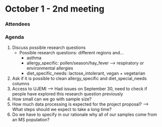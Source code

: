 # October 1 - 2nd meeting

### Attendees

### Agenda
1) Discuss possible research questions
   - Possible research questions: different regions and...
     - asthma
     - allergy_specific: pollen/season/hay_fever --> respiratory or environmental allergies
     - diet_specific_needs: lactose_intolerant, vegan + vegetarian 
3) Ask if it is possible to clean allergy_specific and diet_special_needs columns
4) Access to UJEMI --> Had issues on September 30, need to check if people have explored this research question previously
5) How small can we go with sample size?
6) How much data processing is expected for the project proposal? --> What steps should we expect to take a long time?
7) Do we have to specify in our rationale why all of our samples come from an MS population?
